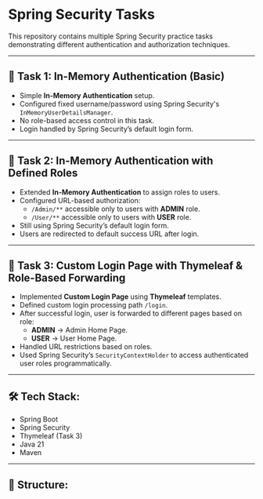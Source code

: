 # Spring Security Tasks

This repository contains multiple Spring Security practice tasks demonstrating different authentication and authorization techniques.

---

## 📝 Task 1: In-Memory Authentication (Basic)

- Simple **In-Memory Authentication** setup.
- Configured fixed username/password using Spring Security's `InMemoryUserDetailsManager`.
- No role-based access control in this task.
- Login handled by Spring Security’s default login form.
  
---

## 📝 Task 2: In-Memory Authentication with Defined Roles

- Extended **In-Memory Authentication** to assign roles to users.
- Configured URL-based authorization:
  - `/Admin/**` accessible only to users with **ADMIN** role.
  - `/User/**` accessible only to users with **USER** role.
- Still using Spring Security’s default login form.
- Users are redirected to default success URL after login.

---

## 📝 Task 3: Custom Login Page with Thymeleaf & Role-Based Forwarding

- Implemented **Custom Login Page** using **Thymeleaf** templates.
- Defined custom login processing path `/login`.
- After successful login, user is forwarded to different pages based on role:
  - **ADMIN** → Admin Home Page.
  - **USER** → User Home Page.
- Handled URL restrictions based on roles.
- Used Spring Security’s `SecurityContextHolder` to access authenticated user roles programmatically.

---

## 🛠️ Tech Stack:
- Spring Boot
- Spring Security
- Thymeleaf (Task 3)
- Java 21
- Maven

---

## 📁 Structure:
